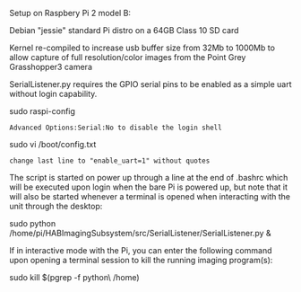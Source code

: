 Setup on Raspbery Pi 2 model B:

Debian "jessie" standard Pi distro on a 64GB Class 10 SD card

Kernel re-compiled to increase usb buffer size from 32Mb to 1000Mb to allow capture of full resolution/color images from the Point Grey Grasshopper3 camera

SerialListener.py requires the GPIO serial pins to be enabled as a simple uart without login capability.

  sudo raspi-config

    Advanced Options:Serial:No to disable the login shell

  sudo vi /boot/config.txt

    change last line to "enable_uart=1" without quotes

The script is started on power up through a line at the end of .bashrc which will be executed upon login when the bare Pi is powered up, but note that it will also be started whenever a terminal is opened when interacting with the unit through the desktop:

  sudo python /home/pi/HABImagingSubsystem/src/SerialListener/SerialListener.py &

If in interactive mode with the Pi, you can enter the following command upon opening a terminal session to kill the running imaging program(s):

  sudo kill $(pgrep -f python\ /home)
